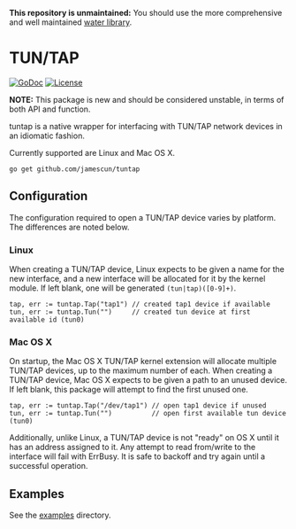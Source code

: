 **This repository is unmaintained:** You should use the more comprehensive and well maintained [water library](https://github.com/songgao/water).

TUN/TAP
=======

[![GoDoc](https://godoc.org/github.com/jamescun/tuntap?status.svg)](https://godoc.org/github.com/jamescun/tuntap) [![License](https://img.shields.io/badge/license-BSD-blue.svg)](LICENSE)

**NOTE:** This package is new and should be considered unstable, in terms of both API and function.

tuntap is a native wrapper for interfacing with TUN/TAP network devices in an idiomatic fashion.

Currently supported are Linux and Mac OS X.

    go get github.com/jamescun/tuntap


Configuration
-------------

The configuration required to open a TUN/TAP device varies by platform. The differences are noted below.

### Linux

When creating a TUN/TAP device, Linux expects to be given a name for the new interface, and a new interface will be allocated for it by the kernel module. If left blank, one will be generated `(tun|tap)([0-9]+)`.

    tap, err := tuntap.Tap("tap1") // created tap1 device if available
    tun, err := tuntap.Tun("")     // created tun device at first available id (tun0)


### Mac OS X

On startup, the Mac OS X TUN/TAP kernel extension will allocate multiple TUN/TAP devices, up to the maximum number of each. When creating a TUN/TAP device, Mac OS X expects to be given a path to an unused device. If left blank, this package will attempt to find the first unused one.

    tap, err := tuntap.Tap("/dev/tap1") // open tap1 device if unused
    tun, err := tuntap.Tun("")          // open first available tun device (tun0)

Additionally, unlike Linux, a TUN/TAP device is not "ready" on OS X until it has an address assigned to it. Any attempt to read from/write to the interface will fail with ErrBusy. It is safe to backoff and try again until a successful operation.


Examples
--------

See the [examples](examples) directory.
